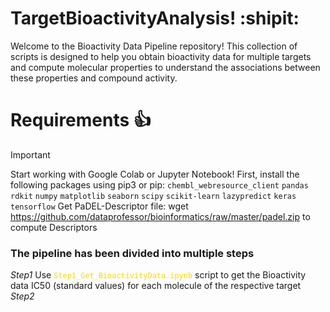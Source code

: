 # TargetBioactivityAnalysis! :shipit:
Welcome to the Bioactivity Data Pipeline repository! This collection of scripts is designed to help you obtain bioactivity data for multiple targets and compute molecular properties to understand the associations between these properties and compound activity.

# Requirements :+1:
> [!IMPORTANT]
> Start working with Google Colab or Jupyter Notebook! 
> First, install the following packages using pip3 or pip:
`chembl_webresource_client`
`pandas`
`rdkit`
`numpy`
`matplotlib`
`seaborn`
`scipy`
`scikit-learn`
`lazypredict`
`keras`
`tensorflow`
> Get PaDEL-Descriptor file: wget https://github.com/dataprofessor/bioinformatics/raw/master/padel.zip to compute Descriptors

### The pipeline has been divided into multiple steps
*Step1* Use <code style="color: gold">Step1_Get_BioactivityData.ipynb</code> script to get the Bioactivity data IC50 (standard values) for each molecule of the respective target
*Step2* 
